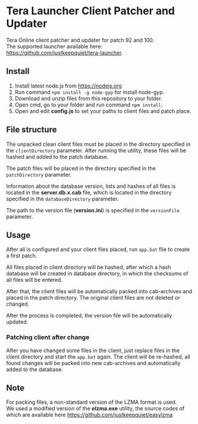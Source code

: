 # Tera Launcher Client Patcher and Updater

Tera Online client patcher and updater for patch 92 and 100.   
The supported launcher available here: https://github.com/justkeepquiet/tera-launcher.

## Install

1. Install latest node.js from https://nodejs.org
2. Run command `npm install -g node-gyp` for install node-gyp.
3. Download and unzip files from this repository to your folder.
2. Open cmd, go to your folder and run command `npm install`.
3. Open and edit **config.js** to set your paths to client files and patch place.

## File structure

The unpacked clean client files must be placed in the directory specified in the `clientDirectory` parameter. After running the utility, these files will be hashed and added to the patch database.

The patch files will be placed in the directory specified in the `patchDirectory` parameter. 

Information about the database version, lists and hashes of all files is located in the **server.db.x.cab** file, which is located in the directory specified in the `databaseDirectory` parameter.

The path to the version file (**version.ini**) is specified in the `versionFile` parameter.

## Usage

After all is configured and your client files placed, run `app.bat` file to create a first patch.

All files placed in client directory will be hashed, after which a hash database will be created in database directory, in which the checksums of all files will be entered.

After that, the client files will be automatically packed into cab-archives and placed in the patch directory. The original client files are not deleted or changed.

After the process is completed, the version file will be automatically updated.

### Patching client after change

After you have changed some files in the client, just replace files in the client directory and start the `app.bat` again. The client will be re-hashed, all found changes will be packed into new cab-archives and automatically added to the database.

## Note

For packing files, a non-standard version of the LZMA format is used.   
We used a modified version of the **elzma.exe** utility, the source codes of which are available here https://github.com/justkeepquiet/easylzma
